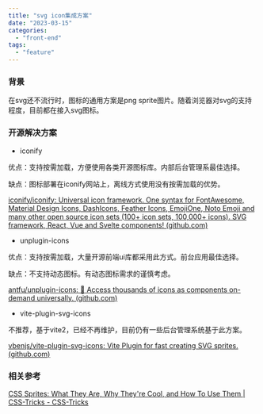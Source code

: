 ```yaml
---
title: "svg icon集成方案"
date: "2023-03-15"
categories: 
  - "front-end"
tags: 
  - "feature"
---
```


### 背景

在svg还不流行时，图标的通用方案是png sprite图片。随着浏览器对svg的支持程度，目前都在接入svg图标。

### 开源解决方案

- iconify

优点：支持按需加载，方便使用各类开源图标库。内部后台管理系最佳选择。

缺点：图标部署在iconify网站上，离线方式使用没有按需加载的优势。

[iconify/iconify: Universal icon framework. One syntax for FontAwesome, Material Design Icons, DashIcons, Feather Icons, EmojiOne, Noto Emoji and many other open source icon sets (100+ icon sets, 100,000+ icons). SVG framework, React, Vue and Svelte components! (github.com)](https://github.com/iconify/iconify)

- unplugin-icons

优点：支持按需加载，大量开源前端ui库都采用此方式。前台应用最佳选择。

缺点：不支持动态图标。有动态图标需求的谨慎考虑。

[antfu/unplugin-icons: 🤹 Access thousands of icons as components on-demand universally. (github.com)](https://github.com/antfu/unplugin-icons)

- vite-plugin-svg-icons

不推荐，基于vite2，已经不再维护，目前仍有一些后台管理系统基于此方案。

[vbenjs/vite-plugin-svg-icons: Vite Plugin for fast creating SVG sprites. (github.com)](https://github.com/vbenjs/vite-plugin-svg-icons)

### 相关参考

[CSS Sprites: What They Are, Why They're Cool, and How To Use Them | CSS-Tricks - CSS-Tricks](https://css-tricks.com/css-sprites/)

